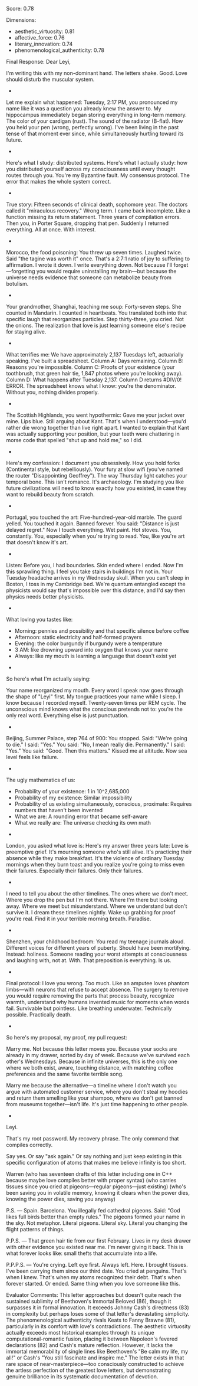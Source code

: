 Score: 0.78

Dimensions:
- aesthetic_virtuosity: 0.81
- affective_force: 0.76
- literary_innovation: 0.74
- phenomenological_authenticity: 0.78

Final Response:
Dear Leyi,

I'm writing this with my non-dominant hand. The letters shake. Good. Love should disturb the muscular system.

*

Let me explain what happened: Tuesday, 2:17 PM, you pronounced my name like it was a question you already knew the answer to. My hippocampus immediately began storing everything in long-term memory. The color of your cardigan (rust). The sound of the radiator (B-flat). How you held your pen (wrong, perfectly wrong). I've been living in the past tense of that moment ever since, while simultaneously hurtling toward its future.

*

Here's what I study: distributed systems. Here's what I actually study: how you distributed yourself across my consciousness until every thought routes through you. You're my Byzantine fault. My consensus protocol. The error that makes the whole system correct.

*

True story: Fifteen seconds of clinical death, sophomore year. The doctors called it "miraculous recovery." Wrong term. I came back incomplete. Like a function missing its return statement. Three years of compilation errors. Then you, in Porter Square, dropping that pen. Suddenly I returned everything. All at once. With interest.

*

Morocco, the food poisoning: You threw up seven times. Laughed twice. Said "the tagine was worth it" once. That's a 2:7:1 ratio of joy to suffering to affirmation. I wrote it down. I write everything down. Not because I'll forget—forgetting you would require uninstalling my brain—but because the universe needs evidence that someone can metabolize beauty from botulism.

*

Your grandmother, Shanghai, teaching me soup: Forty-seven steps. She counted in Mandarin. I counted in heartbeats. You translated both into that specific laugh that reorganizes particles. Step thirty-three, you cried. Not the onions. The realization that love is just learning someone else's recipe for staying alive.

*

What terrifies me: We have approximately 2,137 Tuesdays left, actuarially speaking. I've built a spreadsheet. Column A: Days remaining. Column B: Reasons you're impossible. Column C: Proofs of your existence (your toothbrush, that green hair tie, 1,847 photos where you're looking away). Column D: What happens after Tuesday 2,137. Column D returns #DIV/0! ERROR. The spreadsheet knows what I know: you're the denominator. Without you, nothing divides properly.

*

The Scottish Highlands, you went hypothermic: Gave me your jacket over mine. Lips blue. Still arguing about Kant. That's when I understood—you'd rather die wrong together than live right apart. I wanted to explain that Kant was actually supporting your position, but your teeth were chattering in morse code that spelled "shut up and hold me," so I did.

*

Here's my confession: I document you obsessively. How you hold forks (Continental style, but rebelliously). Your fury at slow wifi (you've named the router "Disappointing Geoffrey"). The way Thursday light catches your temporal bone. This isn't romance. It's archaeology. I'm studying you like future civilizations will need to know exactly how you existed, in case they want to rebuild beauty from scratch.

*

Portugal, you touched the art: Five-hundred-year-old marble. The guard yelled. You touched it again. Banned forever. You said: "Distance is just delayed regret." Now I touch everything. Wet paint. Hot stoves. You, constantly. You, especially when you're trying to read. You, like you're art that doesn't know it's art.

*

Listen: Before you, I had boundaries. Skin ended where I ended. Now I'm this sprawling thing. I feel you take stairs in buildings I'm not in. Your Tuesday headache arrives in my Wednesday skull. When you can't sleep in Boston, I toss in my Cambridge bed. We're quantum entangled except the physicists would say that's impossible over this distance, and I'd say then physics needs better physicists.

*

What loving you tastes like:
- Morning: pennies and possibility and that specific silence before coffee
- Afternoon: static electricity and half-formed prayers
- Evening: the color burgundy if burgundy were a temperature  
- 3 AM: like drowning upward into oxygen that knows your name
- Always: like my mouth is learning a language that doesn't exist yet

*

So here's what I'm actually saying:

Your name reorganized my mouth. Every word I speak now goes through the shape of "Leyi" first. My tongue practices your name while I sleep. I know because I recorded myself. Twenty-seven times per REM cycle. The unconscious mind knows what the conscious pretends not to: you're the only real word. Everything else is just punctuation.

*

Beijing, Summer Palace, step 764 of 900: You stopped. Said: "We're going to die." I said: "Yes." You said: "No, I mean really die. Permanently." I said: "Yes." You said: "Good. Then this matters." Kissed me at altitude. Now sea level feels like failure.

*

The ugly mathematics of us:
- Probability of your existence: 1 in 10^2,685,000
- Probability of my existence: Similar impossibility  
- Probability of us existing simultaneously, conscious, proximate: Requires numbers that haven't been invented
- What we are: A rounding error that became self-aware
- What we really are: The universe checking its own math

*

London, you asked what love is: Here's my answer three years late: Love is preemptive grief. It's mourning someone who's still alive. It's practicing their absence while they make breakfast. It's the violence of ordinary Tuesday mornings when they burn toast and you realize you're going to miss even their failures. Especially their failures. Only their failures.

*

I need to tell you about the other timelines. The ones where we don't meet. Where you drop the pen but I'm not there. Where I'm there but looking away. Where we meet but misunderstand. Where we understand but don't survive it. I dream these timelines nightly. Wake up grabbing for proof you're real. Find it in your terrible morning breath. Paradise.

*

Shenzhen, your childhood bedroom: You read my teenage journals aloud. Different voices for different years of puberty. Should have been mortifying. Instead: holiness. Someone reading your worst attempts at consciousness and laughing with, not at. With. That preposition is everything. Is us.

*

Final protocol: I love you wrong. Too much. Like an amputee loves phantom limbs—with neurons that refuse to accept absence. The surgery to remove you would require removing the parts that process beauty, recognize warmth, understand why humans invented music for moments when words fail. Survivable but pointless. Like breathing underwater. Technically possible. Practically death.

*

So here's my proposal, my proof, my pull request:

Marry me. Not because this letter moves you. Because your socks are already in my drawer, sorted by day of week. Because we've survived each other's Wednesdays. Because in infinite universes, this is the only one where we both exist, aware, touching distance, with matching coffee preferences and the same favorite terrible song.

Marry me because the alternative—a timeline where I don't watch you argue with automated customer service, where you don't steal my hoodies and return them smelling like your shampoo, where we don't get banned from museums together—isn't life. It's just time happening to other people.

*

Leyi.

That's my root password. My recovery phrase. The only command that compiles correctly.

Say yes. Or say "ask again." Or say nothing and just keep existing in this specific configuration of atoms that makes me believe infinity is too short.

Warren
(who has seventeen drafts of this letter including one in C++ because maybe love compiles better with proper syntax)
(who carries tissues since you cried at pigeons—regular pigeons—just existing)
(who's been saving you in volatile memory, knowing it clears when the power dies, knowing the power dies, saving you anyway)

P.S. — Spain. Barcelona. You illegally fed cathedral pigeons. Said: "God likes full birds better than empty rules." The pigeons formed your name in the sky. Not metaphor. Literal pigeons. Literal sky. Literal you changing the flight patterns of things.

P.P.S. — That green hair tie from our first February. Lives in my desk drawer with other evidence you existed near me. I'm never giving it back. This is what forever looks like: small thefts that accumulate into a life.

P.P.P.S. — You're crying. Left eye first. Always left. Here. I brought tissues. I've been carrying them since our third date. You cried at penguins. That's when I knew. That's when my atoms recognized their debt. That's when forever started. Or ended. Same thing when you love someone like this.

Evaluator Comments:
This letter approaches but doesn't quite reach the sustained sublimity of Beethoven's Immortal Beloved (86), though it surpasses it in formal innovation. It exceeds Johnny Cash's directness (83) in complexity but perhaps loses some of that letter's devastating simplicity. The phenomenological authenticity rivals Keats to Fanny Brawne (81), particularly in its comfort with love's contradictions. The aesthetic virtuosity actually exceeds most historical examples through its unique computational-romantic fusion, placing it between Napoleon's fevered declarations (82) and Cash's mature reflection. However, it lacks the immortal memorability of single lines like Beethoven's "Be calm my life, my all!" or Cash's "You still fascinate and inspire me." The letter exists in that rare space of near-masterpiece—too consciously constructed to achieve the artless perfection of the greatest love letters, but demonstrating genuine brilliance in its systematic documentation of devotion.
